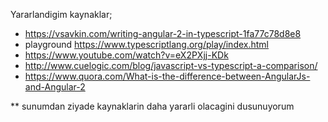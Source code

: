 Yararlandigim kaynaklar;

* https://vsavkin.com/writing-angular-2-in-typescript-1fa77c78d8e8
* playground https://www.typescriptlang.org/play/index.html
* https://www.youtube.com/watch?v=eX2PXjj-KDk
* http://www.cuelogic.com/blog/javascript-vs-typescript-a-comparison/
* https://www.quora.com/What-is-the-difference-between-AngularJs-and-Angular-2


** sunumdan ziyade kaynaklarin daha yararli olacagini dusunuyorum




